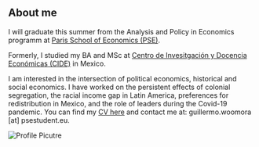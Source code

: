 ## About me

I will graduate this summer from the Analysis and Policy in Economics programm at [Paris School of Economics (PSE)](https://www.parisschoolofeconomics.eu/en/).

Formerly, I studied my BA and MSc at [Centro de Invesitgación y Docencia Económicas (CIDE)](https://www.cide.edu/de/) in Mexico.

I am interested in the intersection of political economics, historical and social economics. 
I have worked on the persistent effects of colonial segregation, the racial income gap in Latin America, preferences for redistribution in Mexico, and the role of leaders during the Covid-19 pandemic.
You can find my [CV here](https://github.com/woomora/woomora.github.io/raw/main/Woo-Mora%20CV.pdf) and contact me at: guillermo.woomora [at] psestudent.eu. 

![Profile Picutre](https://raw.githubusercontent.com/woomora/woomora.github.io/main/profile%20picture.jpg)
